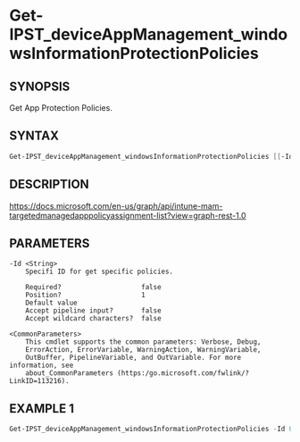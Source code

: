 ﻿# Get-IPST_deviceAppManagement_windowsInformationProtectionPolicies

## SYNOPSIS 
Get App Protection Policies.

## SYNTAX
```Powershell
Get-IPST_deviceAppManagement_windowsInformationProtectionPolicies [[-Id] <String>] [<CommonParameters>]
```
## DESCRIPTION
https://docs.microsoft.com/en-us/graph/api/intune-mam-targetedmanagedapppolicyassignment-list?view=graph-rest-1.0
## PARAMETERS

    -Id <String>
        Specifi ID for get specific policies.
        
        Required?                    false
        Position?                    1
        Default value                
        Accept pipeline input?       false
        Accept wildcard characters?  false
        
    <CommonParameters>
        This cmdlet supports the common parameters: Verbose, Debug,
        ErrorAction, ErrorVariable, WarningAction, WarningVariable,
        OutBuffer, PipelineVariable, and OutVariable. For more information, see 
        about_CommonParameters (https:/go.microsoft.com/fwlink/?LinkID=113216). 
    




## EXAMPLE 1
```Powershell
Get-IPST_deviceAppManagement_windowsInformationProtectionPolicies -Id 00000000-0000-0000-0000-000000000000
```

